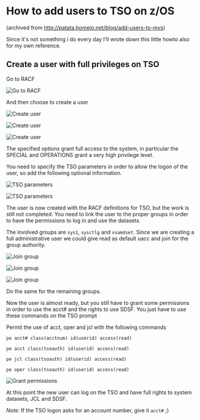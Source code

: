 How to add users to TSO on z/OS
===============================

(archived from http://patata.homeip.net/blog/add-users-to-mvs)

Since it's not something i do every day I'll wrote down this little howto also for my own reference.

Create a user with full privileges on TSO
-----------------------------------------

Go to RACF

![Go to RACF](add-users-to-mvs_patata/go_to_racf.png)

And then choose to create a user

![Create user](add-users-to-mvs_patata/create_user0.png)

![Create user](add-users-to-mvs_patata/create_user1.png)

![Create user](add-users-to-mvs_patata/create_user2.png)

The specified options grant full access to the system, in particular the SPECIAL and OPERATIONS grant a very high privilege level.

You need to specify the TSO parameters in order to allow the logon of the user, so add the following optional information.

![TSO parameters](add-users-to-mvs_patata/tso_parameters0.png)

![TSO parameters](add-users-to-mvs_patata/tso_parameters1.png)

The user is now created with the RACF definitions for TSO, but the work is still not completed. You need to link the user to the proper groups in order to have the permissions to log in and use the datasets.

The involved groups are `sys1`, `sysctlg` and `vsamdset`. Since we are creating a full administrative user we could give read as default uacc and join for the group authority.

![Join group](add-users-to-mvs_patata/join_group0.png)

![Join group](add-users-to-mvs_patata/join_group1.png)

![Join group](add-users-to-mvs_patata/join_group2.png)

Do the same for the remaining groups.

Now the user is almost ready, but you still have to grant some permissions in order to use the acct# and the rights to use SDSF. You just have to use these commands on the TSO prompt

Permit the use of acct, oper and jcl with the following commands

```
pe acct# class(acctnum) id(userid) access(read)

pe acct class(tsoauth) id(userid) access(read)

pe jcl class(tsoauth) id(userid) access(read)

pe oper class(tsoauth) id(userid) access(read)
```

![Grant permissions](add-users-to-mvs_patata/grant_permissions.png)

At this point the new user can log on the TSO and have full rights to system datasets, JCL and SDSF.

*Note:* If the TSO logon asks for an account number, give it `acct#` ;)


